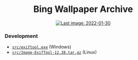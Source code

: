 <h1 align="center">Bing Wallpaper Archive</h1>

<div align="center">
	<a href="https://github.com/npanuhin/bing-wallpaper-archive/actions/workflows/daily_update.yml">
		<img alt="Last image: 2022-01-30" src="https://img.shields.io/static/v1?label=Last%20image,%20US&message=2022-01-30&color=informational&style=flat">
	</a>
<!-- <img alt="Updated on: 2022-01-05" src="https://img.shields.io/static/v1?label=Updated%20on&message=2022-01-05&color=informational&link=https://github.com/npanuhin/bing-wallpaper-archive/actions/workflows/daily_update.yml&link=https://github.com/npanuhin/bing-wallpaper-archive/raw/master/api/US/images/2022-01-05.jpg"> -->
</div>


### Development

- [`src/exiftool.exe`](https://npanuhin.me/files/exiftool.exe) (Windows)
- [`src/Image-ExifTool-12.38.tar.gz`](https://npanuhin.me/files/Image-ExifTool-12.38.tar.gz) (Linux)
